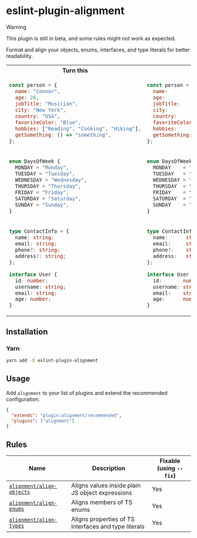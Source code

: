 # eslint-plugin-alignment


> [!WARNING]  
> This plugin is still in beta, and some rules might not work as expected.

Format and align your objects, enums, interfaces, and type literals for better readability.

<table>
    <tr>
        <th> Turn this </th>
        <th> Into this </th>
    </tr>
<tr>
<td>

```js
const person = {
  name: "Connor",
  age: 26,
  jobTitle: "Musician",
  city: "New York",
  country: "USA",
  favoriteColor: "Blue",
  hobbies: ["Reading", "Cooking", "Hiking"],
  getSomething: () => "something",
};
```

</td>
<td>

```js
const person = {
  name:          "Connor",
  age:           26,
  jobTitle:      "Musician",
  city:          "New York",
  country:       "USA",
  favoriteColor: "Blue",
  hobbies:       ["Reading", "Cooking", "Hiking"],
  getSomething:  () => "something",
};
```

</td>
</tr>
<tr></tr>
<tr>
<td>

```ts
enum DaysOfWeek {
  MONDAY = "Monday",
  TUESDAY = "Tuesday",
  WEDNESDAY = "Wednesday",
  THURSDAY = "Thursday",
  FRIDAY = "Friday",
  SATURDAY = "Saturday",
  SUNDAY = "Sunday",
}
```

</td>
<td>

```ts
enum DaysOfWeek {
  MONDAY    = "Monday",
  TUESDAY   = "Tuesday",
  WEDNESDAY = "Wednesday",
  THURSDAY  = "Thursday",
  FRIDAY    = "Friday",
  SATURDAY  = "Saturday",
  SUNDAY    = "Sunday",
}
```

</td>
</tr>
<tr></tr>
<tr>
<td>

```ts
type ContactInfo = {
  name: string;
  email: string;
  phone?: string;
  address?: string;
};

interface User {
  id: number;
  username: string;
  email: string;
  age: number;
}
```

</td>
<td>

```ts
type ContactInfo = {
  name:      string;
  email:     string;
  phone?:    string;
  address:   string;
};

interface User {
  id:       number;
  username: string;
  email:    string;
  age:      number;
}
```

</td>
</tr>
</table>

## Installation

### Yarn

```bash
yarn add -D eslint-plugin-alignment
```

## Usage

Add `alignment` to your list of plugins and extend the
recommended configuration.

```json
{
  "extends": "plugin:alignment/recommended",
  "plugins": ["alignment"]
}
```

## Rules

| Name                                                     | Description                                          | Fixable (using `--fix`) |
| -------------------------------------------------------- | ---------------------------------------------------- | ----------------------- |
| [`alignment/align-objects`](docs/rules/align-objects.md) | Aligns values inside plain JS object expressions     | Yes                     |
| [`alignment/align-enums`](docs/rules/align-enums.md)     | Aligns members of TS enums                           | Yes                     |
| [`alignment/align-types`](docs/rules/align-types.md)     | Aligns properties of TS interfaces and type literals | Yes                     |
